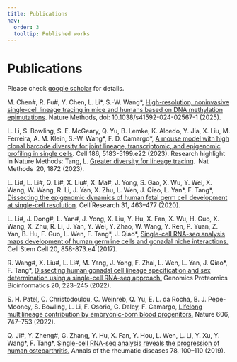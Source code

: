 ```yaml
---
title: Publications
nav:
  order: 3
  tooltip: Published works
---
```


# <i class="fas fa-microscope"></i>Publications

Please check [google scholar](https://scholar.google.com.hk/citations?user=T8mqisMAAAAJ&hl=en) for details.

M. Chen#, R. Fu#, Y. Chen, L. Li*, S.-W. Wang*, [High-resolution, noninvasive single-cell lineage tracing in mice and humans based on DNA methylation epimutations](https://www.nature.com/articles/s41592-024-02567-1). Nature Methods, doi: 10.1038/s41592-024-02567-1 (2025).

L. Li, S. Bowling, S. E. McGeary, Q. Yu, B. Lemke, K. Alcedo, Y. Jia, X. Liu, M. Ferreira, A. M. Klein, S.-W. Wang*, F. D. Camargo*, [A mouse model with high clonal barcode diversity for joint lineage, transcriptomic, and epigenomic profiling in single cells](https://www.cell.com/cell/fulltext/S0092-8674(23)01040-1). Cell 186, 5183-5199.e22 (2023).
Research highlight in Nature Methods: Tang, L. [Greater diversity for lineage tracing](https://www.nature.com/articles/s41592-023-02131-3). Nat Methods 20, 1872 (2023).

L. Li#, L. Li#, Q. Li#, X. Liu#, X. Ma#, J. Yong, S. Gao, X. Wu, Y. Wei, X. Wang, W. Wang, R. Li, J. Yan, X. Zhu, L. Wen, J. Qiao, L. Yan*, F. Tang*, [Dissecting the epigenomic dynamics of human fetal germ cell development at single-cell resolution](https://www.nature.com/articles/s41422-020-00401-9). Cell Research 31, 463–477 (2020).

L. Li#, J. Dong#, L. Yan#, J. Yong, X. Liu, Y. Hu, X. Fan, X. Wu, H. Guo, X. Wang, X. Zhu, R. Li, J. Yan, Y. Wei, Y. Zhao, W. Wang, Y. Ren, P. Yuan, Z. Yan, B. Hu, F. Guo, L. Wen, F. Tang*, J. Qiao*, [Single-cell RNA-seq analysis maps development of human germline cells and gonadal niche interactions.](https://www.sciencedirect.com/science/article/pii/S1934590917300784) Cell Stem Cell 20, 858-873.e4 (2017).

R. Wang#, X. Liu#, L. Li#, M. Yang, J. Yong, F. Zhai, L. Wen, L. Yan, J. Qiao*, F. Tang*, [Dissecting human gonadal cell lineage specification and sex determination using a single-cell RNA-seq approach.](https://www.sciencedirect.com/science/article/pii/S1672022922000389) Genomics Proteomics Bioinformatics 20, 223–245 (2022).

S. H. Patel, C. Christodoulou, C. Weinreb, Q. Yu, E. L. da Rocha, B. J. Pepe-Mooney, S. Bowling, L. Li, F. Osorio, G. Daley, F. Camargo, [Lifelong multilineage contribution by embryonic-born blood progenitors.](https://www.nature.com/articles/s41586-022-04804-z) Nature 606, 747–753 (2022).

Q. Ji#, Y. Zheng#, G. Zhang, Y. Hu, X. Fan, Y. Hou, L. Wen, L. Li, Y. Xu, Y. Wang*, F. Tang*, [Single-cell RNA-seq analysis reveals the progression of human osteoarthritis.](https://ard.bmj.com/content/78/1/100.long) Annals of the rheumatic diseases 78, 100–110 (2019).


